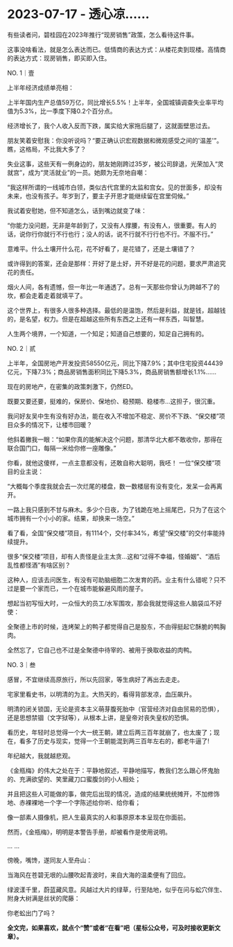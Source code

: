 # 2023-07-17 - 透心凉......

有些读者问，碧桂园在2023年推行“现房销售”政策，怎么看待这件事。

这事没啥看法，就是怎么表达而已。低情商的表达方式：从楼花卖到现楼。高情商的表达方式：现房销售，即买即入住。

NO. 1｜壹

上半年经济成绩单亮相：

上半年国内生产总值59万亿，同比增长5.5%！上半年，全国城镇调查失业率平均值为5.3%，比一季度下降0.2个百分点。

经济增长了，我个人收入反而下跌，属实给大家拖后腿了，这就面壁思过去。

朋友笑着安慰我：你没听说吗？“要正确认识宏观数据和微观感受之间的'温差'”。瞧，这格局，不比我大多了？

失业这事，这些天有一例身边的，朋友她刚跨过35岁，被公司辞退，光荣加入“灵就宫”，成为“灵活就业”的一员。她颇为无奈地自嘲：

“我这样所谓的一线城市白领，类似古代宫里的太监和宫女。见的世面多，却没有未来，也没有孩子。年岁到了，要主子开恩才能继续留在宫里伺候。”

我试着安慰她，但不知道怎么，话到嘴边就变了味：

“你能力没问题，无非是年龄到了，又没有人撑腰，有没有人，很重要。有人的话，说你行你就行不行也行；没人的话，说不行就不行行也不行。不服不行。”

意难平。什么土壤开什么花，花不好看了，是花错了，还是土壤错了？

或许得到的答案，还会是那样：开好了是土好，开不好是花的问题，要求严肃追究花的责任。

烟火人间，各有遗憾，但一年比一年通透了。总有一天那些你曾认为跨越不了的坎，都会走着走着就填平了。

这个世界上，有很多人很多种选择。最低的是温饱，然后是利益，就是钱，超越钱的，是名望，权力。但是在超越这些所有东西之上还有一样东西，叫智慧。

人生两个境界，一个知道，一个知足；知道自己想要的，知足自己拥有的。

NO. 2｜贰

上半年，全国房地产开发投资58550亿元，同比下降7.9%；其中住宅投资44439亿元，下降7.3%；商品房销售面积同比下降5.3%，商品房销售额增长1.1%......

现在的房地产，在密集的政策刺激下，仍然ED。

既要又要还要，挺难的，保房价、保地价、稳预期、稳楼市...这担子，很沉重。

我问好友吴中生有没有好办法，能在收入不增加不稳定、房价不下跌、“保交楼”项目众多的情况下，让楼市回暖？

他斜着撇我一眼：“如果你真的能解决这个问题，那清华北大都不敢收你，那得在联合国门口，每隔一米给你修一座雕像。”

你看，就他这傻样，一点主意都没有，还敢自称大聪明，我呸！
一位“保交楼”项目的业主说：

“大概每个季度我就会去一次烂尾的楼盘，数一数楼层有没有变化，发呆一会再离开。

一路上我只感到不甘与麻木。多少个日夜，为了钱跪在地上摇尾巴，只为了在这个城市拥有一个小小的家。结果，却换来一场空。”

看了看，全国“保交楼”项目，有1114个，交付率34%，希望“保交楼”的交付率能持续提升。

很多“保交楼”项目，却有人责怪是业主太贪...这和“过得不幸福，怪婚姻”、“酒后乱性都怪酒”有啥区别？

这种人，应该去问医生，有没有可助脑细胞二次发育的药。业主有什么错呢？只不过是要一个家而已，一个在城市能躲避风雨的屋子。

想起当初写恒大时，一众恒大的员工/水军围攻，那会我就觉得这些人脑袋瓜不好使：

全聚德上市的时候，连烤架上的鸭子都觉得自己是股东，不由得挺起它酥脆的鸭胸肉。

全然忘了，它自己也不过是全聚德中待宰的、被用于换取收益的肉鸭。

NO. 3｜叁

感冒，不宜继续高原旅行，所以先回家，等生病好了再出去走走。

宅家里看史书，以明清的为主。大热天的，看得背部发凉，血压飙升。

明清的闭关锁国，无论是资本主义萌芽腹死胎中（官营经济对自由贸易的恐惧），还是思想禁锢（文字狱等），从根本上讲，是皇帝对丧失皇权的恐惧。

看历史，年轻时总觉得一个大一统王朝，建立后两三百年就崩了，也太废了；现在，看多了历史与现实，觉得一个王朝能混到两三百年左右的，都老牛逼了!

年纪越大，我就越悲观。

《金瓶梅》的伟大之处在于：平静地叙述，平静地描写，教我们怎么跟心怀鬼胎的、充满欲望的、笑里藏刀口蜜腹剑的小人相处；

并且把这些人可能做的事，做完后出现的情况，造成的结果统统摊开，不加修饰地、赤裸裸地一个字一个字陈述给你听、给你看；

像一部素人摄像机，把人生最真实的人和事原原本本呈现在你面前。

然而，《金瓶梅》，明明是本警告手册，却被看作是使用说明。

... ...

傍晚，嘴馋，遂同友人至舟山：

当海风在苍碧无垠的山腰吹起青波时，来自大海的温柔便有了回应。

绿波漾千里，蔚蓝藏风意。风越过大片的绿草，行至陆地，似乎在问与蚣穴伴生、附身大树满是丝状的爬藤：

你老蚣出门了吗？

**全文完，如果喜欢，就点个“赞”或者“在看”吧（星标公众号，可及时接收更新文章）。**